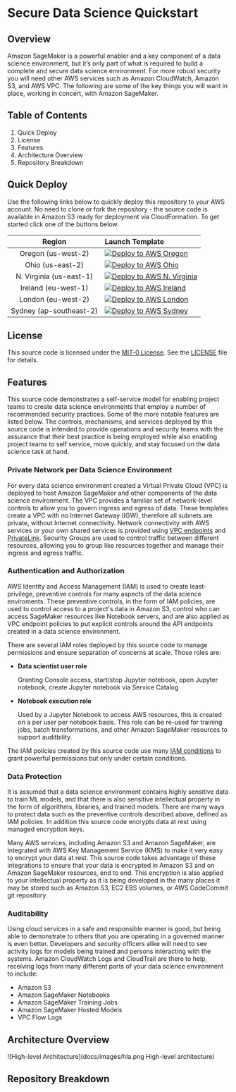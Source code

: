 # Secure Data Science Quickstart

## Overview

Amazon SageMaker is a powerful enabler and a key component of a data science environment, but it’s only part of what is required to build a complete and secure data science environment. For more robust security you will need other AWS services such as Amazon CloudWatch, Amazon S3, and AWS VPC. The following are some of the key things you will want in place, working in concert, with Amazon SageMaker.

## Table of Contents
1. Quick Deploy
1. License
1. Features
1. Architecture Overview
1. Repository Breakdown

## Quick Deploy
Use the following links below to quickly deploy this repository to your AWS account.  No need to clone or fork the repository - the source code is available in Amazon S3 ready for deployment via CloudFormation.  To get started click one of the buttons below.

| Region | Launch Template |
|:---:|:---|
| Oregon (us-west-2) | [![Deploy to AWS Oregon](https://camo.githubusercontent.com/9c49a15ad7e4c64cae6fc0d4448935283b5cd71a/68747470733a2f2f63646e2e7261776769742e636f6d2f6275696c646b6974652f636c6f7564666f726d6174696f6e2d6c61756e63682d737461636b2d627574746f6e2d7376672f6d61737465722f6c61756e63682d737461636b2e737667 "Deploy to AWS Oregon")](https://console.aws.amazon.com/cloudformation/home?region=us-west-2#/stacks/create/review?stackName=secure-ds-core&templateURL=https://s3.amazonaws.com/sagemaker-workshop-cloudformation-us-west-2/quickstart/ds_administration.yaml) |
| Ohio (us-east-2) | [![Deploy to AWS Ohio](https://camo.githubusercontent.com/9c49a15ad7e4c64cae6fc0d4448935283b5cd71a/68747470733a2f2f63646e2e7261776769742e636f6d2f6275696c646b6974652f636c6f7564666f726d6174696f6e2d6c61756e63682d737461636b2d627574746f6e2d7376672f6d61737465722f6c61756e63682d737461636b2e737667 "Deploy to AWS Ohio")](https://console.aws.amazon.com/cloudformation/home?region=us-east-2#/stacks/create/review?stackName=secure-ds-core&templateURL=https://s3.amazonaws.com/sagemaker-workshop-cloudformation-us-east-2/quickstart/ds_administration.yaml) |
| N. Virginia (us-east-1) | [![Deploy to AWS N. Virginia](https://camo.githubusercontent.com/9c49a15ad7e4c64cae6fc0d4448935283b5cd71a/68747470733a2f2f63646e2e7261776769742e636f6d2f6275696c646b6974652f636c6f7564666f726d6174696f6e2d6c61756e63682d737461636b2d627574746f6e2d7376672f6d61737465722f6c61756e63682d737461636b2e737667 "Deploy to AWS N. Virginia")](https://console.aws.amazon.com/cloudformation/home?region=us-east-1#/stacks/create/review?stackName=secure-ds-core&templateURL=https://s3.amazonaws.com/sagemaker-workshop-cloudformation-us-east-1/quickstart/ds_administration.yaml) |
| Ireland (eu-west-1) | [![Deploy to AWS Ireland](https://camo.githubusercontent.com/9c49a15ad7e4c64cae6fc0d4448935283b5cd71a/68747470733a2f2f63646e2e7261776769742e636f6d2f6275696c646b6974652f636c6f7564666f726d6174696f6e2d6c61756e63682d737461636b2d627574746f6e2d7376672f6d61737465722f6c61756e63682d737461636b2e737667 "Deploy to AWS Ireland")](https://console.aws.amazon.com/cloudformation/home?region=eu-west-1#/stacks/create/review?stackName=secure-ds-core&templateURL=https://s3.amazonaws.com/sagemaker-workshop-cloudformation-eu-west-1/quickstart/ds_administration.yaml) |
| London (eu-west-2) | [![Deploy to AWS London](https://camo.githubusercontent.com/9c49a15ad7e4c64cae6fc0d4448935283b5cd71a/68747470733a2f2f63646e2e7261776769742e636f6d2f6275696c646b6974652f636c6f7564666f726d6174696f6e2d6c61756e63682d737461636b2d627574746f6e2d7376672f6d61737465722f6c61756e63682d737461636b2e737667 "Deploy to AWS London")](https://console.aws.amazon.com/cloudformation/home?region=eu-west-2#/stacks/create/review?stackName=secure-ds-core&templateURL=https://s3.amazonaws.com/sagemaker-workshop-cloudformation-eu-west-2/quickstart/ds_administration.yaml) |
| Sydney (ap-southeast-2) | [![Deploy to AWS Sydney](https://camo.githubusercontent.com/9c49a15ad7e4c64cae6fc0d4448935283b5cd71a/68747470733a2f2f63646e2e7261776769742e636f6d2f6275696c646b6974652f636c6f7564666f726d6174696f6e2d6c61756e63682d737461636b2d627574746f6e2d7376672f6d61737465722f6c61756e63682d737461636b2e737667 "Deploy to AWS Sydney")](https://console.aws.amazon.com/cloudformation/home?region=ap-southeast-2#/stacks/create/review?stackName=secure-ds-core&templateURL=https://s3.amazonaws.com/sagemaker-workshop-cloudformation-ap-southeast-2/quickstart/ds_administration.yaml) |

## License

This source code is licensed under the [MIT-0 License](https://github.com/aws/mit-0). See the [LICENSE](LICENSE) file for details.

## Features

This source code demonstrates a self-service model for enabling project teams to create data science environments that employ a number of recommended security practices.  Some of the more notable features are listed below.  The controls, mechanisms, and services deployed by this source code is intended to provide operations and security teams with the assurance that their best practice is being employed while also enabling project teams to self service, move quickly, and stay focused on the data science task at hand.

### Private Network per Data Science Environment

For every data science environment created a Virtual Private Cloud (VPC) is deployed to host Amazon SageMaker and other components of the data science environment.  The VPC provides a familiar set of network-level controls to allow you to govern ingress and egress of data.  These templates create a VPC with no Internet Gateway (IGW), therefore all subnets are private, without Internet connectivity.  Network connectivity with AWS services or your own shared services is provided using [VPC endpoints](https://docs.aws.amazon.com/vpc/latest/userguide/vpc-endpoints.html) and [PrivateLink](https://aws.amazon.com/privatelink/).  Security Groups are used to control traffic between different resources, allowing you to group like resources together and manage their ingress and egress traffic.

### Authentication and Authorization

AWS Identity and Access Management (IAM) is used to create least-privilege, preventive controls for many aspects of the data science enviroments.  These preventive controls, in the form of IAM policies, are used to control access to a project's data in Amazon S3, control who can access SageMaker resources like Notebook servers, and are also applied as VPC endpoint policies to put explicit controls around the API endpoints created in a data science environment.

There are several IAM roles deployed by this source code to manage permissions and ensure separation of concerns at scale.  Those roles are:

- **Data scientist user role**

    Granting Console access, start/stop Jupyter notebook, open Jupyter notebook, create Jupyter notebook via Service Catalog

- **Notebook execution role**

    Used by a Jupyter Notebook to access AWS resources, this is created on a per user per notebook basis.  This role can be re-used for training jobs, batch transformations, and other Amazon SageMaker resources to support auditbility.

The IAM policies created by this source code use many [IAM conditions](https://docs.aws.amazon.com/IAM/latest/UserGuide/reference_policies_actions-resources-contextkeys.html) to grant powerful permissions but only under certain conditions.  

### Data Protection

It is assumed that a data science environment contains highly sensitive data to train ML models, and that there is also sensitive intellectual property in the form of algorithms, libraries, and trained models.  There are many ways to protect data such as the preventive controls described above, defined as IAM policies.  In addition this source code encrypts data at rest using managed encryption keys.

Many AWS services, including Amazon S3 and Amazon SageMaker, are integrated with AWS Key Management Service (KMS) to make it very easy to encrypt your data at rest.  This source code takes advantage of these integrations to ensure that your data is encrypted in Amazon S3 and on Amazon SageMaker resources, end to end.  This encryption is also applied to your intellectual property as it is being developed in the many places it may be stored such as Amazon S3, EC2 EBS volumes, or AWS CodeCommit git repository.

### Auditability

Using cloud services in a safe and responsible manner is good, but being able to demonstrate to others that you are operating in a governed manner is even better.  Developers and security officers alike will need to see activity logs for models being trained and persons interacting with the systems.  Amazon CloudWatch Logs and CloudTrail are there to help, receiving logs from many different parts of your data science environment to include:

 - Amazon S3
 - Amazon SageMaker Notebooks
 - Amazon SageMaker Training Jobs
 - Amazon SageMaker Hosted Models
 - VPC Flow Logs

## Architecture Overview

![High-level Architecture](docs/images/hla.png High-level architecture)

## Repository Breakdown